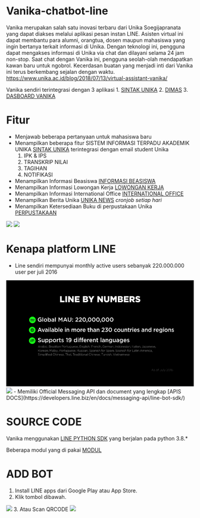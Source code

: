 # Vanika-chatbot-line
Vanika merupakan salah satu inovasi terbaru dari Unika Soegijapranata yang dapat diakses melalui aplikasi pesan instan LINE. Asisten virtual ini dapat membantu para alumni, orangtua, dosen maupun mahasiswa yang ingin bertanya terkait informasi di Unika. Dengan teknologi ini, pengguna dapat mengakses informasi di Unika via chat dan dilayani selama 24 jam non-stop. Saat chat dengan Vanika ini, pengguna seolah-olah mendapatkan kawan baru untuk ngobrol. Kecerdasan buatan yang menjadi inti dari Vanika ini terus berkembang sejalan dengan waktu. https://www.unika.ac.id/blog/2018/07/13/virtual-assistant-vanika/

Vanika sendiri terintegrasi dengan 3 aplikasi
    1. [SINTAK UNIKA](http://sintak.unika.ac.id/)
    2. [DIMAS](https://play.google.com/store/apps/details?id=presensi.qrcode.unika)
    3. [DASBOARD VANIKA]()

# Fitur
- Menjawab beberapa pertanyaan untuk mahasiswa baru
- Menampilkan beberapa fitur SISTEM INFORMASI TERPADU AKADEMIK UNIKA [SINTAK UNIKA](http://sintak.unika.ac.id/) terintegrasi dengan email student Unika
    1. IPK & IPS
    2. TRANSKRIP NILAI
    3. TAGIHAN
    4. NOTIFIKASI
- Menampilkan Informasi Beasiswa [INFORMASI BEASISWA](https://www.unika.ac.id/infobeasiswa/)
- Menampilkan Informasi Lowongan Kerja [LOWONGAN KERJA](http://www.unika.ac.id/sscc/category/pengumuman/)
- Menampilkan Informasi International Office [INTERNATIONAL OFFICE](http://io.unika.ac.id/)
- Menampilkan Berita Unika [UNIKA NEWS](http://news.unika.ac.id/) <i>cronjob setiap hari</i>
- Menampilkan Ketersediaan Buku di perpustakaan Unika [PERPUSTAKAAN](http://lib.unika.ac.id/)
<img src="img/demo1.PNG">
<img src="img/demo2.PNG">

# Kenapa platform LINE
- Line sendiri mempunyai monthly active users sebanyak 220.000.000 user per juli 2016
<img src="img/line1.PNG">
<img src="img/line2.PNG">
- Memiliki Official Messaging API dan document yang lengkap [APIS DOCS](https://developers.line.biz/en/docs/messaging-api/line-bot-sdk/)

# SOURCE CODE
Vanika menggunakan [LINE PYTHON SDK](https://github.com/line/line-bot-sdk-python) yang berjalan pada python 3.8.*

Beberapa modul yang di pakai [MODUL](https://github.com/IlhamriSKY/vanika-chatbot-line/blob/master/requirements.txt)

# ADD BOT
1. Install LINE apps dari Google Play atau App Store.
2. Klik tombol dibawah.
<img src="img/add1.PNG">
3. Atau Scan QRCODE
<img src="img/add2.PNG">